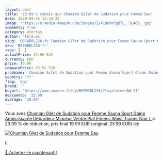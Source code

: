 ```yaml
---
layout: post
title: '23.09 % rabais sur Chumian Gilet de Sudation pour Femme Sau'
date: 2020-09-26 14:30:35
image: 'https://m.media-amazon.com/images/I/41DRmYdgBTL._SL400_.jpg'
comments: true
category: ofertas
author: 'tole.es'
slug: 'B07WRRL2S6-fr Chumian Gilet de Sudation pour Femme Sauna Sport Gaine...'
sku: 'B07WRRL2S6-fr'
tags: [  ]
actualPrice: 19.99 EUR
currency: EUR
price: 19.99
comparePrice: 25.99 EUR
prodname: 'Chumian Gilet de Sudation pour Femme Sauna Sport Gaine Amincissante Débardeur Minceur Ventre Plat Fitness Waist Trainer  Noir  L '
country: 'fr'
flag: '🇫🇷'
brand: ''
buyurl: 'https://www.amazon.fr/dp/B07WRRL2S6/?tag=tolees0d-21'
descuento: '23.09'
average: '19.99'
---
```


Vous avez [Chumian Gilet de Sudation pour Femme Sauna Sport Gaine Amincissante Débardeur Minceur Ventre Plat Fitness Waist Trainer  Noir  L ](https://www.amazon.fr/dp/B07WRRL2S6/?tag=tolees0d-21)  à  23.09 % de réduction, prix final  19.99 EUR (original: 25.99 EUR) ici:

[![Chumian Gilet de Sudation pour Femme Sau](https://m.media-amazon.com/images/I/41DRmYdgBTL._SL400_.jpg)](https://www.amazon.fr/dp/B07WRRL2S6/?tag=tolees0d-21)

ℹ️:


[🛒 Achetez-le maintenant!!](https://www.amazon.fr/dp/B07WRRL2S6/?tag=tolees0d-21)
